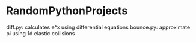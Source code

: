 # RandomPythonProjects

diff.py: calculates e^x using differential equations
bounce.py: approximate pi using 1d elastic collisions
